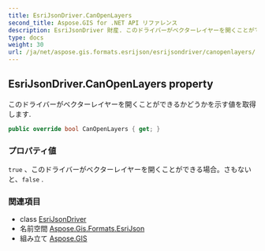 ```yaml
---
title: EsriJsonDriver.CanOpenLayers
second_title: Aspose.GIS for .NET API リファレンス
description: EsriJsonDriver 財産. このドライバーがベクターレイヤーを開くことができるかどうかを示す値を取得します.
type: docs
weight: 30
url: /ja/net/aspose.gis.formats.esrijson/esrijsondriver/canopenlayers/
---
```

## EsriJsonDriver.CanOpenLayers property

このドライバーがベクターレイヤーを開くことができるかどうかを示す値を取得します.

```csharp
public override bool CanOpenLayers { get; }
```

### プロパティ値

`true` 、このドライバーがベクターレイヤーを開くことができる場合。さもないと、`false` .

### 関連項目

* class [EsriJsonDriver](../)
* 名前空間 [Aspose.Gis.Formats.EsriJson](../../esrijsondriver/)
* 組み立て [Aspose.GIS](../../../)


